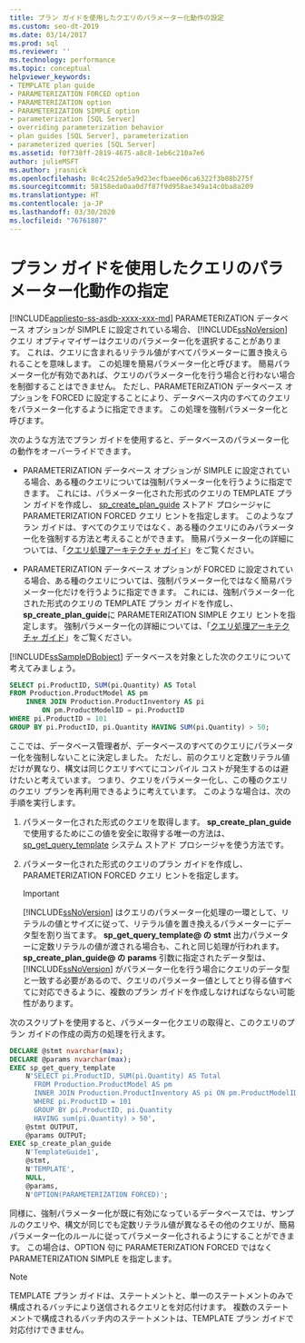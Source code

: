 ```yaml
---
title: プラン ガイドを使用したクエリのパラメーター化動作の設定
ms.custom: seo-dt-2019
ms.date: 03/14/2017
ms.prod: sql
ms.reviewer: ''
ms.technology: performance
ms.topic: conceptual
helpviewer_keywords:
- TEMPLATE plan guide
- PARAMETERIZATION FORCED option
- PARAMETERIZATION option
- PARAMETERIZATION SIMPLE option
- parameterization [SQL Server]
- overriding parameterization behavior
- plan guides [SQL Server], parameterization
- parameterized queries [SQL Server]
ms.assetid: f0f738ff-2819-4675-a8c8-1eb6c210a7e6
author: julieMSFT
ms.author: jrasnick
ms.openlocfilehash: 8c4c252de5a9d23ecfbaee06ca6322f3b08b275f
ms.sourcegitcommit: 58158eda0aa0d7f87f9d958ae349a14c0ba8a209
ms.translationtype: HT
ms.contentlocale: ja-JP
ms.lasthandoff: 03/30/2020
ms.locfileid: "76761887"
---
```

# <a name="specify-query-parameterization-behavior-by-using-plan-guides"></a>プラン ガイドを使用したクエリのパラメーター化動作の指定
[!INCLUDE[appliesto-ss-asdb-xxxx-xxx-md](../../includes/appliesto-ss-asdb-xxxx-xxx-md.md)]
  PARAMETERIZATION データベース オプションが SIMPLE に設定されている場合、 [!INCLUDE[ssNoVersion](../../includes/ssnoversion-md.md)] クエリ オプティマイザーはクエリのパラメーター化を選択することがあります。 これは、クエリに含まれるリテラル値がすべてパラメーターに置き換えられることを意味します。 この処理を簡易パラメーター化と呼びます。 簡易パラメーター化が有効であれば、クエリのパラメーター化を行う場合と行わない場合を制御することはできません。 ただし、PARAMETERIZATION データベース オプションを FORCED に設定することにより、データベース内のすべてのクエリをパラメーター化するように指定できます。 この処理を強制パラメーター化と呼びます。  
  
 次のような方法でプラン ガイドを使用すると、データベースのパラメーター化の動作をオーバーライドできます。  
  
-   PARAMETERIZATION データベース オプションが SIMPLE に設定されている場合、ある種のクエリについては強制パラメーター化を行うように指定できます。 これには、パラメーター化された形式のクエリの TEMPLATE プラン ガイドを作成し、 [sp_create_plan_guide](../../relational-databases/system-stored-procedures/sp-create-plan-guide-transact-sql.md) ストアド プロシージャに PARAMETERIZATION FORCED クエリ ヒントを指定します。 このようなプラン ガイドは、すべてのクエリではなく、ある種のクエリにのみパラメーター化を強制する方法と考えることができます。 簡易パラメーター化の詳細については、「[クエリ処理アーキテクチャ ガイド](../../relational-databases/query-processing-architecture-guide.md#SimpleParam)」をご覧ください。 
  
-   PARAMETERIZATION データベース オプションが FORCED に設定されている場合、ある種のクエリについては、強制パラメーター化ではなく簡易パラメーター化だけを行うように指定できます。 これには、強制パラメーター化された形式のクエリの TEMPLATE プラン ガイドを作成し、 **sp_create_plan_guide**に PARAMETERIZATION SIMPLE クエリ ヒントを指定します。  強制パラメーター化の詳細については、「[クエリ処理アーキテクチャ ガイド](../../relational-databases/query-processing-architecture-guide.md#ForcedParam)」をご覧ください。 
  
 [!INCLUDE[ssSampleDBobject](../../includes/sssampledbobject-md.md)] データベースを対象とした次のクエリについて考えてみましょう。  
  
```sql  
SELECT pi.ProductID, SUM(pi.Quantity) AS Total  
FROM Production.ProductModel AS pm   
    INNER JOIN Production.ProductInventory AS pi   
        ON pm.ProductModelID = pi.ProductID   
WHERE pi.ProductID = 101   
GROUP BY pi.ProductID, pi.Quantity HAVING SUM(pi.Quantity) > 50;  
```  
  
 ここでは、データベース管理者が、データベースのすべてのクエリにパラメーター化を強制しないことに決定しました。 ただし、前のクエリと定数リテラル値だけが異なり、構文は同じクエリすべてにコンパイル コストが発生するのは避けたいと考えています。 つまり、クエリをパラメーター化し、この種のクエリのクエリ プランを再利用できるように考えています。 このような場合は、次の手順を実行します。  
  
1.  パラメーター化された形式のクエリを取得します。 **sp_create_plan_guide** で使用するためにこの値を安全に取得する唯一の方法は、 [sp_get_query_template](../../relational-databases/system-stored-procedures/sp-get-query-template-transact-sql.md) システム ストアド プロシージャを使う方法です。  
  
2.  パラメーター化された形式のクエリのプラン ガイドを作成し、PARAMETERIZATION FORCED クエリ ヒントを指定します。  

    > [!IMPORTANT]  
    >  [!INCLUDE[ssNoVersion](../../includes/ssnoversion-md.md)] はクエリのパラメーター化処理の一環として、リテラルの値とサイズに従って、リテラル値を置き換えるパラメーターにデータ型を割り当てます。 **sp_get_query_template\@ の** **stmt** 出力パラメーターに定数リテラルの値が渡される場合も、これと同じ処理が行われます。 **sp_create_plan_guide\@ の** **params** 引数に指定されたデータ型は、[!INCLUDE[ssNoVersion](../../includes/ssnoversion-md.md)] がパラメーター化を行う場合にクエリのデータ型と一致する必要があるので、クエリのパラメーター値としてとり得る値すべてに対応できるように、複数のプラン ガイドを作成しなければならない可能性があります。  

次のスクリプトを使用すると、パラメーター化クエリの取得と、このクエリのプラン ガイドの作成の両方の処理を行えます。  
  
```sql  
DECLARE @stmt nvarchar(max);  
DECLARE @params nvarchar(max);  
EXEC sp_get_query_template   
    N'SELECT pi.ProductID, SUM(pi.Quantity) AS Total   
      FROM Production.ProductModel AS pm   
      INNER JOIN Production.ProductInventory AS pi ON pm.ProductModelID = pi.ProductID   
      WHERE pi.ProductID = 101   
      GROUP BY pi.ProductID, pi.Quantity   
      HAVING sum(pi.Quantity) > 50',  
    @stmt OUTPUT,   
    @params OUTPUT;  
EXEC sp_create_plan_guide   
    N'TemplateGuide1',   
    @stmt,   
    N'TEMPLATE',   
    NULL,   
    @params,   
    N'OPTION(PARAMETERIZATION FORCED)';  
```  
  
同様に、強制パラメーター化が既に有効になっているデータベースでは、サンプルのクエリや、構文が同じでも定数リテラル値が異なるその他のクエリが、簡易パラメーター化のルールに従ってパラメーター化されるようにすることができます。 この場合は、OPTION 句に PARAMETERIZATION FORCED ではなく PARAMETERIZATION SIMPLE を指定します。  
  
> [!NOTE]  
>  TEMPLATE プラン ガイドは、ステートメントと、単一のステートメントのみで構成されるバッチにより送信されるクエリとを対応付けます。 複数のステートメントで構成されるバッチ内のステートメントは、TEMPLATE プラン ガイドで対応付けできません。
